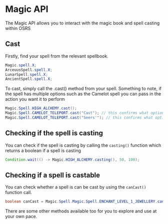 # Magic API

The Magic API allows you to interact with the magic book and spell casting within OSRS

## Cast
Firstly, find your spell from the relevant spellbook.

```java
Magic.spell.X;
ArceuusSpell.spell.X;
LunarSpell.spell.X;
AncientSpell.spell.X;
```

To cast, simply call the .cast() method from your spell. Something to note, if the spell has multiple options such as the Camelot spell you can pass in the action you want it to perform
```java
Magic.Spell.HIGH_ALCHEMY.cast();
Magic.Spell.CAMELOT_TELEPORT.cast("Cast"); // this confirms what option you want to select
Magic.Spell.CAMELOT_TELEPORT.cast("Seers'"); // this confirms what option you want to select
```

## Checking if the spell is casting
You can check if the spell is casting by calling the `casting()` function which returns a boolean if a spell is casting

```java
Condition.wait(() -> Magic.HIGH_ALCHEMY.casting(), 50, 100);
```

## Checking if a spell is castable
You can check whether a spell is can be cast by using the `canCast()` function call.

```java
boolean canCast = Magic.Spell.Magic.Spell.ENCHANT_LEVEL_1_JEWELLERY.canCast();
```
There are some other methods available too for you to explore and use at your own pace.